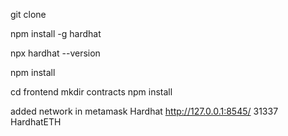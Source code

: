 git clone 

npm install -g hardhat

npx hardhat --version

npm install

cd frontend 
mkdir contracts
npm install


added network in metamask
Hardhat
http://127.0.0.1:8545/
31337
HardhatETH
